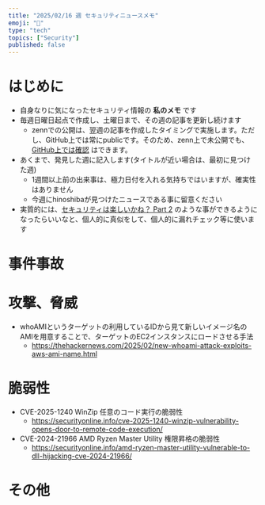 ```yaml
---
title: "2025/02/16 週 セキュリティニュースメモ"
emoji: "🔖"
type: "tech"
topics: ["Security"]
published: false
---
```


# はじめに
* 自身なりに気になったセキュリティ情報の **私のメモ** です
* 毎週日曜日起点で作成し、土曜日まで、その週の記事を更新し続けます
    * zennでの公開は、翌週の記事を作成したタイミングで実施します。ただし、GitHub上では常にpublicです。そのため、zenn上で未公開でも、[GitHub上では確認](https://github.com/hinoshiba/zenn.dev/tree/main/articles) はできます。
* あくまで、発見した週に記入します(タイトルが近い場合は、最初に見つけた週)
    * 1週間以上前の出来事は、極力日付を入れる気持ちではいますが、確実性はありません
    * 今週にhinoshibaが見つけたニュースである事に留意ください
* 実質的には、[セキュリティは楽しいかね？ Part 2](https://negi.hatenablog.com/) のような事ができるようになったらいいなと、個人的に真似をして、個人的に漏れチェック等に使います

# 事件事故

# 攻撃、脅威
* whoAMIというターゲットの利用しているIDから見て新しいイメージ名のAMIを用意することで、ターゲットのEC2インスタンスにロードさせる手法
    * https://thehackernews.com/2025/02/new-whoami-attack-exploits-aws-ami-name.html

# 脆弱性
* CVE-2025-1240 WinZip 任意のコード実行の脆弱性
    * https://securityonline.info/cve-2025-1240-winzip-vulnerability-opens-door-to-remote-code-execution/
* CVE-2024-21966 AMD Ryzen Master Utility 権限昇格の脆弱性
    * https://securityonline.info/amd-ryzen-master-utility-vulnerable-to-dll-hijacking-cve-2024-21966/

# その他
